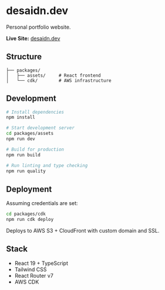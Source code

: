 # desaidn.dev

Personal portfolio website.

**Live Site:** [desaidn.dev](https://desaidn.dev)

## Structure

```
├── packages/
│   ├── assets/     # React frontend
│   └── cdk/        # AWS infrastructure
```

## Development

```bash
# Install dependencies
npm install

# Start development server
cd packages/assets
npm run dev

# Build for production
npm run build

# Run linting and type checking
npm run quality
```

## Deployment

Assuming credentials are set:

```bash
cd packages/cdk
npm run cdk deploy
```

Deploys to AWS S3 + CloudFront with custom domain and SSL.

## Stack

- React 19 + TypeScript
- Tailwind CSS
- React Router v7
- AWS CDK
